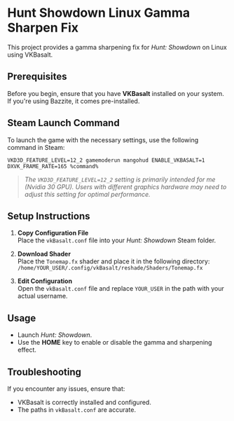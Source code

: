 # Hunt Showdown Linux Gamma Sharpen Fix

This project provides a gamma sharpening fix for *Hunt: Showdown* on Linux using VKBasalt. 

## Prerequisites

Before you begin, ensure that you have **VKBasalt** installed on your system. If you're using Bazzite, it comes pre-installed.

## Steam Launch Command

To launch the game with the necessary settings, use the following command in Steam:

`VKD3D_FEATURE_LEVEL=12_2 gamemoderun mangohud ENABLE_VKBASALT=1 DXVK_FRAME_RATE=165 %command%`

> *The `VKD3D_FEATURE_LEVEL=12_2` setting is primarily intended for me (Nvidia 30 GPU). Users with different graphics hardware may need to adjust this setting for optimal performance.*

## Setup Instructions

1. **Copy Configuration File**  
   Place the `vkBasalt.conf` file into your *Hunt: Showdown* Steam folder.

2. **Download Shader**  
   Place the `Tonemap.fx` shader and place it in the following directory:  
   `/home/YOUR_USER/.config/vkBasalt/reshade/Shaders/Tonemap.fx`

3. **Edit Configuration**  
   Open the `vkBasalt.conf` file and replace `YOUR_USER` in the path with your actual username.

## Usage

- Launch *Hunt: Showdown*.
- Use the **HOME** key to enable or disable the gamma and sharpening effect.

## Troubleshooting

If you encounter any issues, ensure that:
- VKBasalt is correctly installed and configured.
- The paths in `vkBasalt.conf` are accurate.
